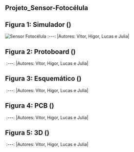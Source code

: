 ## Projeto_Sensor-Fotocélula
## Figura 1: Simulador () 
![Sensor Fotocélula]()
:---:
|Autores: Vitor, Higor, Lucas e Julia|
## Figura 2: Protoboard ()
![]()
:---:
|Autores: Vitor, Higor, Lucas e Julia|
## Figura 3: Esquemático ()
![]()
:---:
|Autores: Vitor, Higor, Lucas e Julia|
## Figura 4: PCB ()
![]()
:---:
|Autores: Vitor, Higor, Lucas e Julia|
## Figura 5: 3D ()
![]()
:---:
|Autores: Vitor, Higor, Lucas e Julia|
